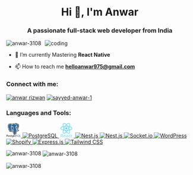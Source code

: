 <h1 align="center">Hi 👋, I'm Anwar</h1>
<h3 align="center">A passionate full-stack web developer from India</h3>

<img align="right" alt="coding" width="400" src="https://camo.githubusercontent.com/2eedf25c65a9269ed2097998da5fded175a37ee0997c3d2c83dfde65eb6d88a4/68747470733a2f2f6d656469612e74656e6f722e636f6d2f4e4f594633663832625f6741414141432f70726f6772616d6d65722e676966">

<p align="left"> <img src="https://komarev.com/ghpvc/?username=anwar-3108&label=Profile%20views&color=0e75b6&style=flat" alt="anwar-3108" /> </p>

- 🌱 I’m currently Mastering **React Native**

- 📫 How to reach me **helloanwar975@gmail.com**

<h3 align="left">Connect with me:</h3>
<p align="left">
  <a href="https://linkedin.com/in/anwar-rizwan" target="blank"><img align="center" src="https://raw.githubusercontent.com/rahuldkjain/github-profile-readme-generator/master/src/images/icons/Social/linked-in-alt.svg" alt="anwar rizwan" height="30" width="40" /></a>
  <a href="https://instagram.com/sayyed_anwar_1" target="blank"><img align="center" src="https://raw.githubusercontent.com/rahuldkjain/github-profile-readme-generator/master/src/images/icons/Social/instagram.svg" alt="sayyed-anwar-1" height="30" width="40" /></a>
</p>

<h3 align="left">Languages and Tools:</h3>
<p align="left">
  <a href="https://www.postgresql.org/" target="_blank" rel="noreferrer"> 
    <img src="https://raw.githubusercontent.com/devicons/devicon/master/icons/postgresql/postgresql-original-wordmark.svg" alt="PostgreSQL" width="40" height="40"/> 
  </a>
  <a href="https://www.postgresql.org/" target="_blank" rel="noreferrer"> 
    <img src="https://w7.pngwing.com/pngs/956/695/png-transparent-mongodb-original-wordmark-logo-icon-thumbnail.png" alt="PostgreSQL" width="40" height="40"/> 
  </a>
  <a href="https://reactnative.dev/" target="_blank" rel="noreferrer"> 
    <img src="https://raw.githubusercontent.com/devicons/devicon/master/icons/react/react-original-wordmark.svg" alt="React Native" width="40" height="40"/> 
  </a>
  <a href="https://nestjs.com/" target="_blank" rel="noreferrer"> 
    <img src="https://uxwing.com/wp-content/themes/uxwing/download/brands-and-social-media/nest-js-icon.png" alt="Nest.js" width="40" height="40"/> 
  </a>
  <a href="https://nestjs.com/" target="_blank" rel="noreferrer"> 
    <img src="https://static-00.iconduck.com/assets.00/node-js-icon-454x512-nztofx17.png" alt="Nest.js" width="40" height="40"/> 
  </a>
  <a href="https://socket.io/" target="_blank" rel="noreferrer"> 
    <img src="https://encrypted-tbn0.gstatic.com/images?q=tbn:ANd9GcR7AN9zIKcHKWoaVZyzVtiX4WZqVgF46_sF8g&s" alt="Socket.io" width="40" height="40"/> 
  </a>
  <a href="https://wordpress.com/" target="_blank" rel="noreferrer"> 
    <img src="https://cdn-icons-png.flaticon.com/512/174/174881.png" alt="WordPress" width="40" height="40"/> 
  </a>
  <a href="https://www.shopify.com/" target="_blank" rel="noreferrer"> 
    <img src="https://encrypted-tbn0.gstatic.com/images?q=tbn:ANd9GcSM6onG0BTCip21uyKDKTTaMVp62LNJYTLV5A&s" alt="Shopify" width="40" height="40"/> 
  </a>
  <a href="https://expressjs.com/" target="_blank" rel="noreferrer"> 
    <img src="https://encrypted-tbn0.gstatic.com/images?q=tbn:ANd9GcSKmtAv2G_LoVvYzVphgkaW6W1yj3z0tR7igw&s" alt="Express.js" width="40" height="40"/> 
  </a>
  <a href="https://tailwindcss.com/" target="_blank" rel="noreferrer"> 
    <img src="https://encrypted-tbn0.gstatic.com/images?q=tbn:ANd9GcSPKaYS6OK16tyGacJrkeVWly1q5OXKw8z-zg&s" alt="Tailwind CSS" width="40" height="40"/> 
  </a>
</p>

<p><img align="left" src="https://github-readme-stats.vercel.app/api/top-langs?username=anwar-3108&show_icons=true&locale=en&layout=compact" alt="anwar-3108" /></p>

<p>&nbsp;<img align="center" src="https://github-readme-stats.vercel.app/api?username=anwar-3108&show_icons=true&locale=en" alt="anwar-3108" /></p>

<p><img align="center" src="https://github-readme-streak-stats.herokuapp.com/?user=anwar-3108&" alt="anwar-3108" /></p>
